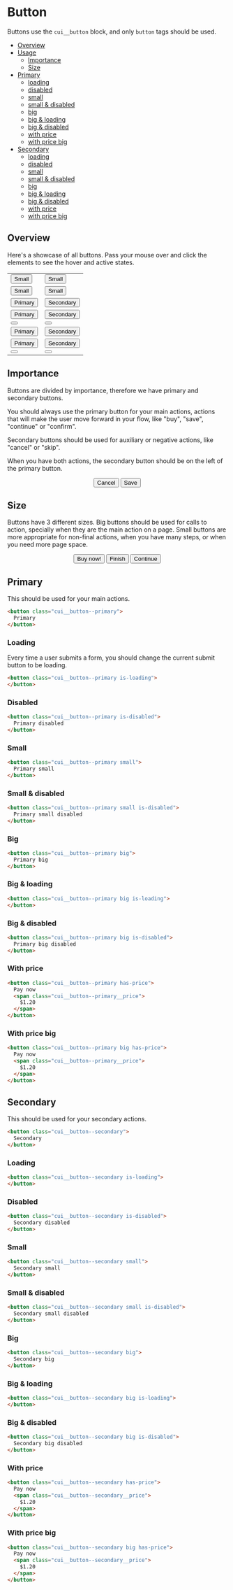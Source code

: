 # Button

Buttons use the `cui__button` block, and only `button` tags should be used.

- [Overview](#Button/overview)
- [Usage](#Button/usage)
	- [Importance](#Button/usage/importance)
	- [Size](#Button/usage/size)
- [Primary](#Button/primary)
	- [loading](#Button/primary/loading)
	- [disabled](#Button/primary/disabled)
	- [small](#Button/primary/small)
	- [small & disabled](#Button/primary/small/disabled)
	- [big](#Button/primary/big)
	- [big & loading](#Button/primary/big/loading)
	- [big & disabled](#Button/primary/big/disabled)
	- [with price](#Button/primary/price)
	- [with price big](#Button/primary/price/big)
- [Secondary](#Button/secondary)
	- [loading](#Button/secondary/loading)
	- [disabled](#Button/secondary/disabled)
	- [small](#Button/secondary/small)
	- [small & disabled](#Button/secondary/small/disabled)
	- [big](#Button/secondary/big)
	- [big & loading](#Button/secondary/big/loading)
	- [big & disabled](#Button/secondary/big/disabled)
	- [with price](#Button/secondary/price)
	- [with price big](#Button/secondary/price/big)

<a name="Button/overview"></a>
## Overview

Here's a showcase of all buttons. Pass your mouse over and click the elements to see the hover and active states.

<table cellspacing="0" cellpadding="0">
	<tr>
		<td>
			<button class="cui__button--primary small">
				Small
			</button>
		</td>
		<td>
			<button class="cui__button--secondary small">
				Small
			</button>
		</td>
	</tr>
	<tr>
		<td>
			<button class="cui__button--primary small is-disabled">
				Small
			</button>
		</td>
		<td>
			<button class="cui__button--secondary small is-disabled">
				Small
			</button>
		</td>
	</tr>
	<tr>
		<td>
			<button class="cui__button--primary">
				Primary
			</button>
		</td>
		<td>
			<button class="cui__button--secondary">
				Secondary
			</button>
		</td>
	</tr>
	<tr>
		<td>
			<button class="cui__button--primary is-disabled">
				Primary
			</button>
		</td>
		<td>
			<button class="cui__button--secondary is-disabled">
				Secondary
			</button>
		</td>
	</tr>
	<tr>
		<td>
			<button class="cui__button--primary is-loading">
			</button>
		</td>
		<td>
			<button class="cui__button--secondary is-loading">
			</button>
		</td>
	</tr>
	<tr>
		<td>
			<button class="cui__button--primary big">
				Primary
			</button>
		</td>
		<td>
			<button class="cui__button--secondary big">
				Secondary
			</button>
		</td>
	</tr>
	<tr>
		<td>
			<button class="cui__button--primary big is-disabled">
				Primary
			</button>
		</td>
		<td>
			<button class="cui__button--secondary big is-disabled">
				Secondary
			</button>
		</td>
	</tr>
	<tr>
		<td>
			<button class="cui__button--primary big is-loading">
			</button>
		</td>
		<td>
			<button class="cui__button--secondary big is-loading">
			</button>
		</td>
	</tr>
</table>

<a name="Button/usage/importance"></a>
## Importance

Buttons are divided by importance, therefore we have primary and secondary buttons.

You should always use the primary button for your main actions, actions that will make the user move forward in your flow, like "buy", "save", "continue" or "confirm".

Secondary buttons should be used for auxiliary or negative actions, like "cancel" or "skip".

When you have both actions, the secondary button should be on the left of the primary button.

<div class="example-block" style="text-align: center;">
	<div class="example">
		<button class="cui__button--secondary">
			Cancel
		</button>
		<button class="cui__button--primary">
			Save
		</button>
	</div>
</div>

<a name="Button/usage/size"></a>
## Size

Buttons have 3 different sizes. Big buttons should be used for calls to action, specially when they are the main action on a page. Small buttons are more appropriate for non-final actions, when you have many steps, or when you need more page space.

<div class="example-block" style="text-align: center;">
	<div class="example">
		<button class="cui__button--primary big">
			Buy now!
		</button>
		<button class="cui__button--primary">
			Finish
		</button>
		<button class="cui__button--primary small">
			Continue
		</button>
	</div>
</div>

<a name="Button/primary"></a>
## Primary

This should be used for your main actions.

```html
<button class="cui__button--primary">
  Primary
</button>
```

<a name="Button/primary/loading"></a>
### Loading

Every time a user submits a form, you should change the current submit button to be loading.

```html
<button class="cui__button--primary is-loading">
</button>
```

<a name="Button/primary/disabled"></a>
### Disabled

```html
<button class="cui__button--primary is-disabled">
  Primary disabled
</button>
```

<a name="Button/primary/small"></a>
### Small

```html
<button class="cui__button--primary small">
  Primary small
</button>
```

<a name="Button/primary/small/disabled"></a>
### Small & disabled

```html
<button class="cui__button--primary small is-disabled">
  Primary small disabled
</button>
```

<a name="Button/primary/big"></a>
### Big

```html
<button class="cui__button--primary big">
  Primary big
</button>
```

<a name="Button/primary/big/loading"></a>
### Big & loading

```html
<button class="cui__button--primary big is-loading">
</button>
```

<a name="Button/primary/big/disabled"></a>
### Big & disabled

```html
<button class="cui__button--primary big is-disabled">
  Primary big disabled
</button>
```

<a name="Button/primary/price"></a>
### With price

```html
<button class="cui__button--primary has-price">
  Pay now
  <span class="cui__button--primary__price">
    $1.20
  </span>
</button>
```

<a name="Button/primary/price/big"></a>
### With price big

```html
<button class="cui__button--primary big has-price">
  Pay now
  <span class="cui__button--primary__price">
    $1.20
  </span>
</button>
```



<a name="Button/secondary"></a>
## Secondary

This should be used for your secondary actions.

```html
<button class="cui__button--secondary">
  Secondary
</button>
```

<a name="Button/secondary/loading"></a>
### Loading

```html
<button class="cui__button--secondary is-loading">
</button>
```

<a name="Button/secondary/disabled"></a>
### Disabled

```html
<button class="cui__button--secondary is-disabled">
  Secondary disabled
</button>
```

<a name="Button/secondary/small"></a>
### Small

```html
<button class="cui__button--secondary small">
  Secondary small
</button>
```

<a name="Button/secondary/small/disabled"></a>
### Small & disabled

```html
<button class="cui__button--secondary small is-disabled">
  Secondary small disabled
</button>
```

<a name="Button/secondary/big"></a>
### Big

```html
<button class="cui__button--secondary big">
  Secondary big
</button>
```

<a name="Button/secondary/big/loading"></a>
### Big & loading

```html
<button class="cui__button--secondary big is-loading">
</button>
```

<a name="Button/secondary/big/disabled"></a>
### Big & disabled

```html
<button class="cui__button--secondary big is-disabled">
  Secondary big disabled
</button>
```

<a name="Button/secondary/price"></a>
### With price

```html
<button class="cui__button--secondary has-price">
  Pay now
  <span class="cui__button--secondary__price">
    $1.20
  </span>
</button>
```

<a name="Button/secondary/price/big"></a>
### With price big

```html
<button class="cui__button--secondary big has-price">
  Pay now
  <span class="cui__button--secondary__price">
    $1.20
  </span>
</button>
```

